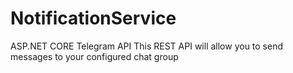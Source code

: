 # NotificationService
ASP.NET CORE Telegram API
This REST API will allow you to send messages to your configured chat group
